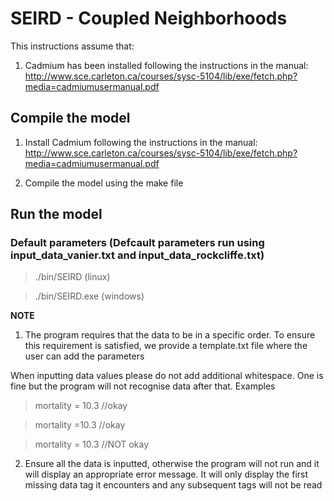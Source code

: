 # SEIRD - Coupled Neighborhoods

This instructions assume that:

1. Cadmium has been installed following the instructions in the manual:
http://www.sce.carleton.ca/courses/sysc-5104/lib/exe/fetch.php?media=cadmiumusermanual.pdf

## Compile the model

1. Install Cadmium following the instructions in the manual:
http://www.sce.carleton.ca/courses/sysc-5104/lib/exe/fetch.php?media=cadmiumusermanual.pdf

2. Compile the model using the make file

## Run the model

### Default parameters (Defcault parameters run using input_data_vanier.txt and input_data_rockcliffe.txt)

> ./bin/SEIRD (linux)

> ./bin/SEIRD.exe (windows)
 
**NOTE**
1. The program requires that the data to be in a specific order.
To ensure this requirement is satisfied, we provide a template.txt file where the user can add the parameters

When inputting data values please do not add additional whitespace. 
One is fine but the program will not recognise data after that.
Examples

> mortality = 10.3  //okay

> mortality =10.3   //okay

> mortality =  10.3 //NOT okay 

2. Ensure all the data is inputted, otherwise the program will not run and it will display an appropriate error message.
It will only display the first missing data tag it encounters and any subsequent tags will not be read